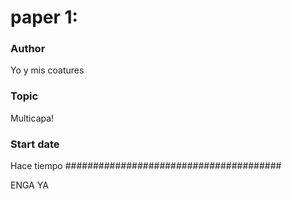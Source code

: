 # paper 1: <The title of your paper>
### Author
Yo y mis coatures
### Topic
Multicapa!
### Start date
Hace tiempo
#######################################


ENGA YA


